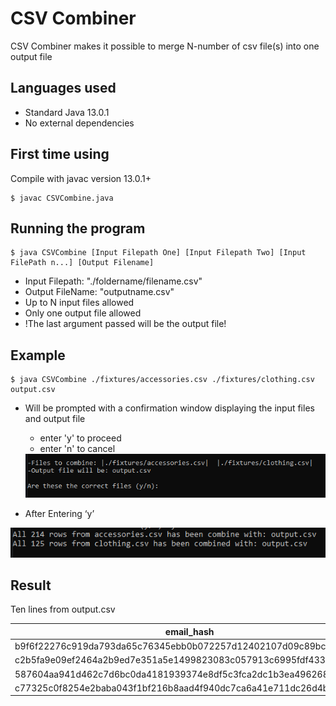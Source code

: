 # CSV Combiner
CSV Combiner makes it possible to merge N-number of csv file(s) into one output file

## Languages used 
* Standard Java 13.0.1
* No external dependencies

## First time using
Compile with javac version 13.0.1+ 
```
$ javac CSVCombine.java
```

## Running the program
``` 
$ java CSVCombine [Input Filepath One] [Input Filepath Two] [Input FilePath n...] [Output Filename]
```
* Input Filepath: "./foldername/filename.csv"
* Output FileName: "outputname.csv"
* Up to N input files allowed
* Only one output file allowed 
* !The last argument passed will be the output file!

## Example
```
$ java CSVCombine ./fixtures/accessories.csv ./fixtures/clothing.csv output.csv
```
* Will be prompted with a confirmation window displaying the input files and output file
  * enter 'y' to proceed 
  * enter 'n' to cancel
  <img src="pictures/confirmation.PNG" alt="confirmation page">

* After Entering ‘y’
 <img src="pictures/Processing.PNG" alt="processing page">
 
 ## Result
 Ten lines from output.csv
 
 email_hash  | category | filename
------------- | ------------- | -------------
b9f6f22276c919da793da65c76345ebb0b072257d12402107d09c89bc369a6b6  | Satchels | accessories.csv
c2b5fa9e09ef2464a2b9ed7e351a5e1499823083c057913c6995fdf4335c73e7  | Purses   | accessories.csv
587604aa941d462c7d6bc0da4181939374e8df5c3fca2dc1b3ea496268c81263  | Pants    | clothing.csv
c77325c0f8254e2baba043f1bf216b8aad4f940dc7ca6a41e711dc26d4b7832c  | Capris   | clothing.csv


